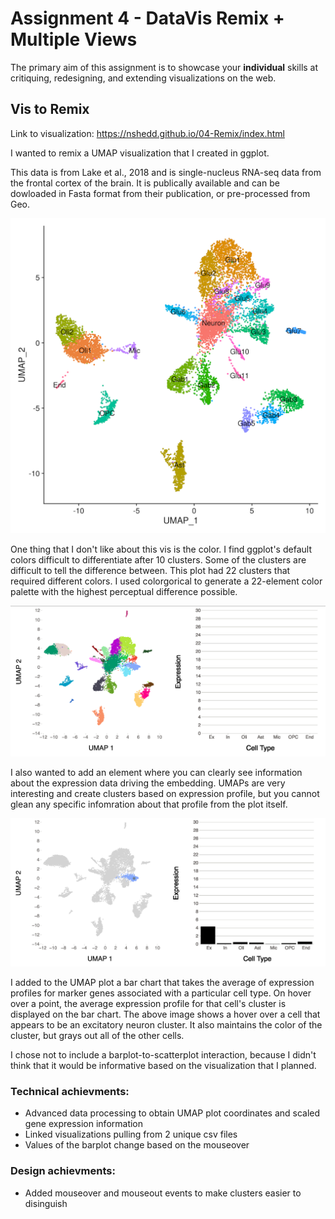 Assignment 4 - DataVis Remix + Multiple Views
===

The primary aim of this assignment is to showcase your **individual** skills at critiquing, redesigning, and extending visualizations on the web.

## Vis to Remix

Link to visualization:
https://nshedd.github.io/04-Remix/index.html

I wanted to remix a UMAP visualization that I created in ggplot.

This data is from Lake et al., 2018 and is single-nucleus RNA-seq data from the frontal cortex of the brain. It is publically available and can be dowloaded in Fasta format from their publication, or pre-processed from Geo.

![orig](photos/orig_vis.png)

One thing that I don't like about this vis is the color. I find ggplot's default colors difficult to differentiate after 10 clusters. Some of the clusters are difficult to tell the difference between. This plot had 22 clusters that required different colors. I used colorgorical to generate a 22-element color palette with the highest perceptual difference possible.

![plot1](photos/nohover.png)

I also wanted to add an element where you can clearly see information about the expression data driving the embedding. UMAPs are very interesting and create clusters based on expression profile, but you cannot glean any specific infomration about that profile from the plot itself.

![plot2](photos/exhover.png)

I added to the UMAP plot a bar chart that takes the average of expression profiles for marker genes associated with a particular cell type. On hover over a point, the average expression profile for that cell's cluster is displayed on the bar chart. The above image shows a hover over a cell that appears to be an excitatory neuron cluster. It also maintains the color of the cluster, but grays out all of the other cells.

I chose not to include a barplot-to-scatterplot interaction, because I didn't think that it would be informative based on the visualization that I planned.

### Technical achievments:
  - Advanced data processing to obtain UMAP plot coordinates and scaled gene expression information
  - Linked visualizations pulling from 2 unique csv files
  - Values of the barplot change based on the mouseover

### Design achievments:
  - Added mouseover and mouseout events to make clusters easier to disinguish
